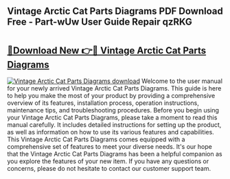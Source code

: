 ## Vintage Arctic Cat Parts Diagrams PDF Download Free - Part-wUw User Guide Repair qzRKG

# <h2><a href="http://dfkbay7.blite.top/?on=Vintage+Arctic+Cat+Parts+Diagrams">🔗Download New 👉🔴 Vintage Arctic Cat Parts Diagrams</a></h2>

[![Vintage Arctic Cat Parts Diagrams download](https://i.imgur.com/lujVjoI.png)](http://dfkbay7.blite.top/?on=Vintage+Arctic+Cat+Parts+Diagrams)
Welcome to the user manual for your newly arrived Vintage Arctic Cat Parts Diagrams. This guide is here to help you make the most of your product by providing a comprehensive overview of its features, installation process, operation instructions, maintenance tips, and troubleshooting procedures. Before you begin using your Vintage Arctic Cat Parts Diagrams, please take a moment to read this manual carefully. It includes detailed instructions for setting up the product, as well as information on how to use its various features and capabilities. This Vintage Arctic Cat Parts Diagrams comes equipped with a comprehensive set of features to meet your diverse needs. It's our hope that the Vintage Arctic Cat Parts Diagrams has been a helpful companion as you explore the features of your new item. If you have any questions or concerns, please do not hesitate to contact our customer support team.
